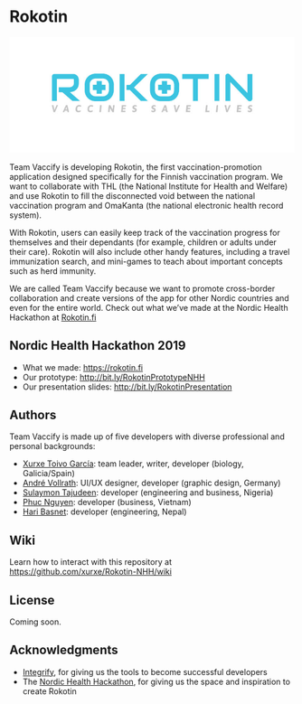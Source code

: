 # Rokotin

![Rokotin logo](./assets/images/rokotin_logo_blue+underline-whiteBG.jpg)

Team Vaccify is developing Rokotin, the first vaccination-promotion application designed specifically for the Finnish vaccination program. We want to collaborate with THL (the National Institute for Health and Welfare) and use Rokotin to fill the disconnected void between the national vaccination program and OmaKanta (the national electronic health record system).

With Rokotin, users can easily keep track of the vaccination progress for themselves and their dependants (for example, children or adults under their care). Rokotin will also include other handy features, including a travel immunization search, and mini-games to teach about important concepts such as herd immunity.

We are called Team Vaccify because we want to promote cross-border collaboration and create versions of the app for other Nordic countries and even for the entire world. Check out what we’ve made at the Nordic Health Hackathon at [Rokotin.fi](https://rokotin.fi)

## Nordic Health Hackathon 2019

- What we made: https://rokotin.fi
- Our prototype: http://bit.ly/RokotinPrototypeNHH
- Our presentation slides: http://bit.ly/RokotinPresentation

## Authors
Team Vaccify is made up of five developers with diverse professional and personal backgrounds:

- [Xurxe Toivo García](https://github.com/xurxe): team leader, writer, developer (biology, Galicia/Spain)
- [André Vollrath](https://github.com/avollrath): UI/UX designer, developer (graphic design, Germany)
- [Sulaymon Tajudeen](https://github.com/Sulaymon333): developer (engineering and business, Nigeria)
- [Phuc Nguyen](https://github.com/StevePhuc): developer (business, Vietnam)
- [Hari Basnet](https://github.com/haribasnet0): developer (engineering, Nepal)


## Wiki

Learn how to interact with this repository at https://github.com/xurxe/Rokotin-NHH/wiki


## License

Coming soon.

## Acknowledgments

- [Integrify](https://github.com/Integrify-Finland), for giving us the tools to become successful developers
- The [Nordic Health Hackathon](https://nordichealthhackathon.com/), for giving us the space and inspiration to create Rokotin